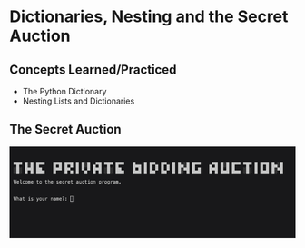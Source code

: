 # Dictionaries, Nesting and the Secret Auction

## Concepts Learned/Practiced
- The Python Dictionary
- Nesting Lists and Dictionaries

## The Secret Auction
![Auction Gif](../images-gifs/auction.gif)